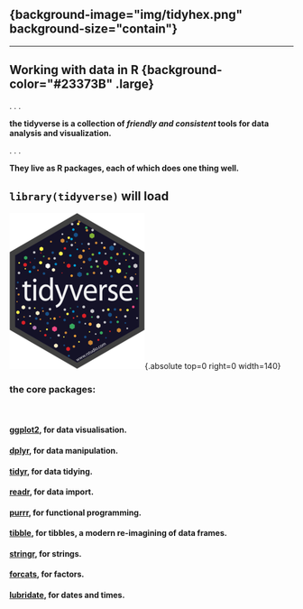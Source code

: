 ## {background-image="img/tidyhex.png" background-size="contain"}
---

## Working with data in R {background-color="#23373B" .large}

. . .

**the tidyverse is a collection of *friendly and consistent* tools for data analysis and visualization.**

. . . 

**They live as R packages, each of which does one thing well.**

## `library(tidyverse)` will load  

![](img/logo.png){.absolute top=0 right=0 width=140}

### the core packages: 

<br/>

#### [ggplot2](https://ggplot2.tidyverse.org), for data visualisation.
#### [dplyr](https://dplyr.tidyverse.org), for data manipulation.
#### [tidyr](https://tidyr.tidyverse.org), for data tidying.
#### [readr](https://readr.tidyverse.org), for data import.
#### [purrr](https://purrr.tidyverse.org), for functional programming.
#### [tibble](https://tibble.tidyverse.org), for tibbles, a modern re-imagining of data frames.
#### [stringr](https://stringr.tidyverse.org), for strings.
#### [forcats](https://forcats.tidyverse.org), for factors.
#### [lubridate](https://lubridate.tidyverse.org), for dates and times.
